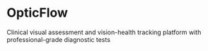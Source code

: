 # OpticFlow
Clinical visual assessment and vision-health tracking platform with professional-grade diagnostic tests
